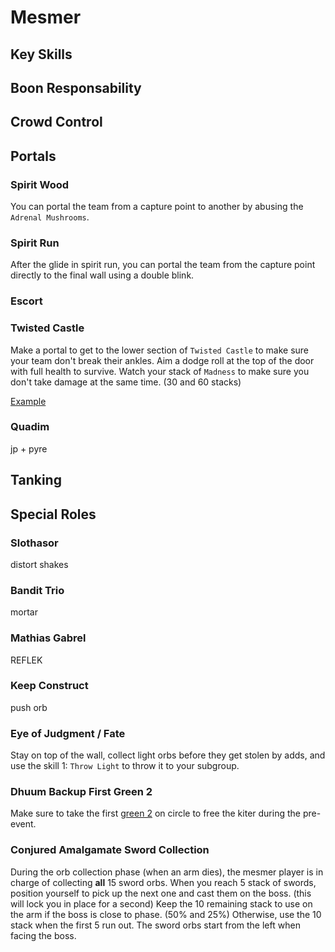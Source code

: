 # Mesmer

## Key Skills

## Boon Responsability

## Crowd Control

## Portals

### Spirit Wood

You can portal the team from a capture point to another by abusing the `Adrenal Mushrooms`.

### Spirit Run

After the glide in spirit run, you can portal the team from the capture point directly to the final wall using a double blink.

### Escort

### Twisted Castle

Make a portal to get to the lower section of `Twisted Castle` to make sure your team don't break their ankles. Aim a dodge roll at the top of the door with full health to survive. Watch your stack of `Madness` to make sure you don't take damage at the same time. (30 and 60 stacks)

[Example](https://youtu.be/EQgqo5XumRI)

### Quadim

jp + pyre

## Tanking

## Special Roles

### Slothasor

distort shakes

### Bandit Trio

mortar

### Mathias Gabrel

REFLEK

### Keep Construct

push orb

### Eye of Judgment / Fate

Stay on top of the wall, collect light orbs before they get stolen by adds, and use the skill 1: `Throw Light` to throw it to your subgroup.

### Dhuum Backup First Green 2

Make sure to take the first [green 2](/mechanic/dhuum-green.md) on circle to free the kiter during the pre-event.

### Conjured Amalgamate Sword Collection

During the orb collection phase (when an arm dies), the mesmer player is in charge of collecting **all** 15 sword orbs. When you reach 5 stack of swords, position yourself to pick up the next one and cast them on the boss. (this will lock you in place for a second) Keep the 10 remaining stack to use on the arm if the boss is close to phase. (50% and 25%) Otherwise, use the 10 stack when the first 5 run out. The sword orbs start from the left when facing the boss.